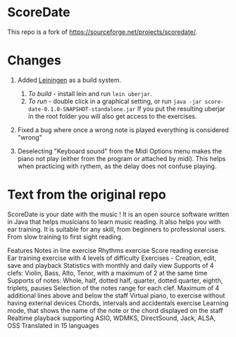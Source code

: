 # ScoreDate

This repo is a fork of https://sourceforge.net/projects/scoredate/. 

# Changes
1. Added [Leiningen](https://github.com/technomancy/leiningen) as a build system.
   1. *To build* - install lein and run `lein uberjar`. 
   2. *To run* - double click in a graphical setting, or run `java -jar score-date-0.1.0-SNAPSHOT-standalone.jar`
                 If you put the resulting uberjar in the root folder you will also get access to the exercises.

2. Fixed a bug where once a wrong note is played everything is considered "wrong"
3. Deselecting "Keyboard sound" from the Midi Options menu makes the piano not play (either from the program or attached by midi).
   This helps when practicing with rythem, as the delay does not confuse playing.

# Text from the original repo

ScoreDate is your date with the music !
It is an open source software written in Java that helps musicians to learn music reading. It also helps you with ear training.
It is suitable for any skill, from beginners to professional users. From slow training to first sight reading.

Features
Notes in line exercise
Rhythms exercise
Score reading exercise
Ear training exercise with 4 levels of difficulty
Exercises - Creation, edit, save and playback
Statistics with monthly and daily view
Supports of 4 clefs: Violin, Bass, Alto, Tenor, with a maximum of 2 at the same time
Supports of notes: Whole, half, dotted half, quarter, dotted quarter, eighth, triplets, pauses
Selection of the notes range for each clef. Maximum of 4 additional lines above and below the staff
Virtual piano, to exercise without having external devices
Chords, intervals and accidentals exercise
Learning mode, that shows the name of the note or the chord displayed on the staff
Realtime playback supporting ASIO, WDMKS, DirectSound, Jack, ALSA, OSS
Translated in 15 languages
